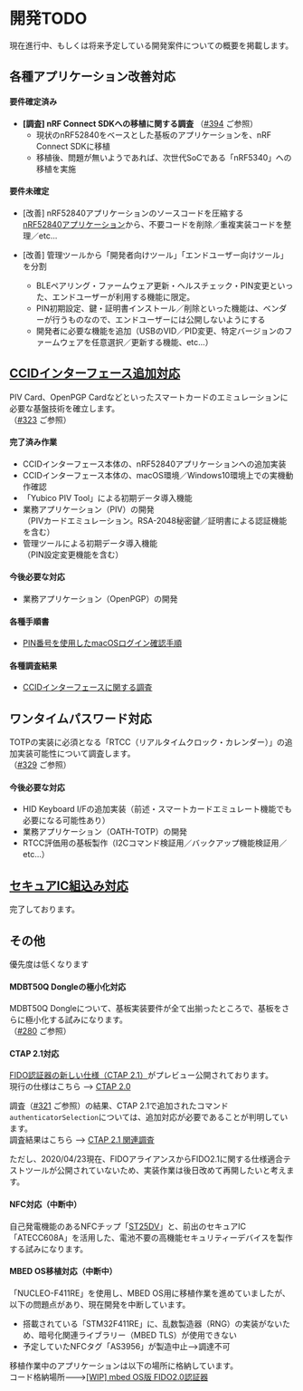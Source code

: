 # 開発TODO

現在進行中、もしくは将来予定している開発案件についての概要を掲載します。

## 各種アプリケーション改善対応

#### 要件確定済み

- <b>[調査] nRF Connect SDKへの移植に関する調査</b>
（[#394](https://github.com/diverta/onecard-fido/issues/394) ご参照）
  - 現状のnRF52840をベースとした基板のアプリケーションを、nRF Connect SDKに移植
  - 移植後、問題が無いようであれば、次世代SoCである「nRF5340」への移植を実施

#### 要件未確定

- [改善] nRF52840アプリケーションのソースコードを圧縮する<br>
[nRF52840アプリケーション](nRF5_SDK_v15.3.0)から、不要コードを削除／重複実装コードを整理／etc...

- [改善] 管理ツールから「開発者向けツール」「エンドユーザー向けツール」を分割<br>
  - BLEペアリング・ファームウェア更新・ヘルスチェック・PIN変更といった、エンドユーザーが利用する機能に限定。<br>
  - PIN初期設定、鍵・証明書インストール／削除といった機能は、ベンダーが行うものなので、エンドユーザーには公開しないようにする<br>
  - 開発者に必要な機能を追加（USBのVID／PID変更、特定バージョンのファームウェアを任意選択／更新する機能、etc...）

## [CCIDインターフェース追加対応](CCID/README.md)
PIV Card、OpenPGP Cardなどといったスマートカードのエミュレーションに必要な基盤技術を確立します。<br>
（[#323](https://github.com/diverta/onecard-fido/issues/323) ご参照）

#### 完了済み作業
- CCIDインターフェース本体の、nRF52840アプリケーションへの追加実装
- CCIDインターフェース本体の、macOS環境／Windows10環境上での実機動作確認
- 「Yubico PIV Tool」による初期データ導入機能
- 業務アプリケーション（PIV）の開発<br>
（PIVカードエミュレーション。RSA-2048秘密鍵／証明書による認証機能を含む）
- 管理ツールによる初期データ導入機能<br>
（PIN設定変更機能を含む）

#### 今後必要な対応
- 業務アプリケーション（OpenPGP）の開発

#### 各種手順書
- [PIN番号を使用したmacOSログイン確認手順](FIDO2Device/MDBT50Q_Dongle/PIVPINLOGIN.md)

#### 各種調査結果
- [CCIDインターフェースに関する調査](Research/CCID/README.md)

## ワンタイムパスワード対応
TOTPの実装に必須となる「RTCC（リアルタイムクロック・カレンダー）」の追加実装可能性について調査します。<br>
（[#329](https://github.com/diverta/onecard-fido/issues/329) ご参照）

#### 今後必要な対応
- HID Keyboard I/Fの追加実装（前述・スマートカードエミュレート機能でも必要になる可能性あり）
- 業務アプリケーション（OATH-TOTP）の開発
- RTCC評価用の基板製作（I2Cコマンド検証用／バックアップ機能検証用／etc...）

## [セキュアIC組込み対応](SECUREIC/README.md)
完了しております。

## その他
優先度は低くなります

#### MDBT50Q Dongleの極小化対応
MDBT50Q Dongleについて、基板実装要件が全て出揃ったところで、基板をさらに極小化する試みになります。<br>
（[#280](https://github.com/diverta/onecard-fido/issues/280) ご参照）

#### CTAP 2.1対応

[FIDO認証器の新しい仕様（CTAP 2.1）](https://fidoalliance.org/specs/fido2/fido-client-to-authenticator-protocol-v2.1-rd-20191217.html)がプレビュー公開されております。<br>
現行の仕様はこちら --> [CTAP 2.0](https://fidoalliance.org/specs/fido-v2.0-ps-20190130/fido-client-to-authenticator-protocol-v2.0-ps-20190130.html)

調査（[#321](https://github.com/diverta/onecard-fido/issues/321) ご参照）の結果、CTAP 2.1で追加されたコマンド`authenticatorSelection`については、追加対応が必要であることが判明しています。<br>
調査結果はこちら --> [CTAP 2.1 関連調査](https://github.com/diverta/onecard-fido/blob/research-CTAP2.1-new-spec/Research/CTAP_2_1/README.md)

ただし、2020/04/23現在、FIDOアライアンスからFIDO2.1に関する仕様適合テストツールが公開されていないため、実装作業は後日改めて再開したいと考えます。

#### NFC対応（中断中）

自己発電機能のあるNFCチップ「[ST25DV](https://www.st.com/ja/nfc/st25dv-i2c-series-dynamic-nfc-tags.html)」と、前出のセキュアIC「ATECC608A」を活用した、電池不要の高機能セキュリティーデバイスを製作する試みになります。

#### MBED OS移植対応（中断中）

「NUCLEO-F411RE」を使用し、MBED OS用に移植作業を進めていましたが、以下の問題点があり、現在開発を中断しています。
- 搭載されている「STM32F411RE」に、乱数製造器（RNG）の実装がないため、暗号化関連ライブラリー（MBED TLS）が使用できない
- 予定していたNFCタグ「AS3956」が製造中止-->調達不可

移植作業中のアプリケーションは以下の場所に格納しています。<br>
コード格納場所--->[[WIP] mbed OS版 FIDO2.0認証器](STM32F411RE)
